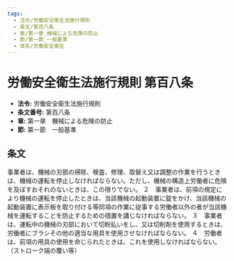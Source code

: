 ```yaml
---
tags:
  - 法令/労働安全衛生法施行規則
  - 条文/第百八条
  - 章/第一章_機械による危険の防止
  - 節/第一節_一般基準
  - 体系/労働安全衛生
---
```

# 労働安全衛生法施行規則 第百八条

- **法令:** 労働安全衛生法施行規則
- **条文番号:** 第百八条
- **章:** 第一章　機械による危険の防止
- **節:** 第一節　一般基準

## 条文
事業者は、機械の刃部の掃除、検査、修理、取替え又は調整の作業を行うときは、機械の運転を停止しなければならない。ただし、機械の構造上労働者に危険を及ぼすおそれのないときは、この限りでない。
２　事業者は、前項の規定により機械の運転を停止したときは、当該機械の起動装置に錠をかけ、当該機械の起動装置に表示板を取り付ける等同項の作業に従事する労働者以外の者が当該機械を運転することを防止するための措置を講じなければならない。
３　事業者は、運転中の機械の刃部において切粉払いをし、又は切削剤を使用するときは、労働者にブラシその他の適当な用具を使用させなければならない。
４　労働者は、前項の用具の使用を命じられたときは、これを使用しなければならない。
（ストローク端の覆い等）

